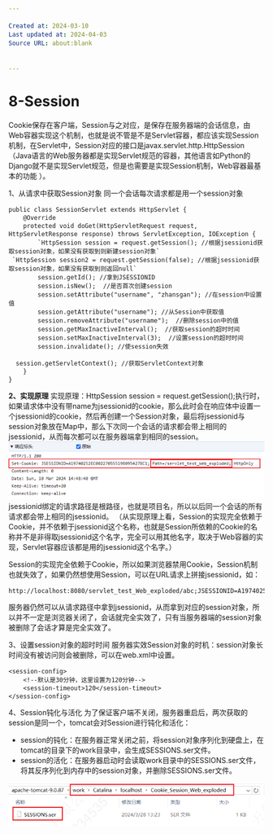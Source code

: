 ```yaml
---

Created at: 2024-03-10
Last updated at: 2024-04-03
Source URL: about:blank


---
```


# 8-Session


Cookie保存在客户端，Session与之对应，是保存在服务器端的会话信息，由Web容器实现这个机制，也就是说不管是不是Servlet容器，都应该实现Session机制，在Servlet中，Session对应的接口是javax.servlet.http.HttpSession（Java语言的Web服务器都是实现Servlet规范的容器，其他语言如Python的Django就不是实现Servlet规范，但是也需要是实现Session机制，Web容器最基本的功能 ）。

1、从请求中获取Session对象
同一个会话每次请求都是用一个session对象
```
public class SessionServlet extends HttpServlet {
    @Override
    protected void doGet(HttpServletRequest request, HttpServletResponse response) throws ServletException, IOException {
        `HttpSession session = request.getSession(); //根据jsessionid获取session对象，如果没有获取到则新建session对象`
 `HttpSession session2 = request.getSession(false); //根据jsessionid获取session对象，如果没有获取到则返回null`
        session.getId(); //拿到JSESSIONID
        session.isNew();  //是否首次创建session
        session.setAttribute("username", "zhansgan"); //在session中设置值
        session.getAttribute("username"); //从Session中获取值
        session.removeAttribute("username");  //删除session中的值
        session.getMaxInactiveInterval();  //获取session的超时时间
        session.setMaxInactiveInterval(3);  //设置session的超时时间
        session.invalidate(); //使session失效

  session.getServletContext(); //获取ServletContext对象
    }
}
```

**2、实现原理**
实现原理：HttpSession session = request.getSession();执行时，如果请求体中没有带name为jsessionid的cookie，那么此时会在响应体中设置一个jsessionid的cookie，然后再创建一个Session对象，最后将jsessionid与session对象放在Map中，那么下次同一个会话的请求都会带上相同的jsessionid，从而每次都可以在服务器端拿到相同的session。
![unknown_filename.png](./_resources/8-Session.resources/unknown_filename.png)
jsessionid绑定的请求路径是根路径，也就是项目名，所以以后同一个会话的所有请求都会带上相同的jsessionid。
（从实现原理上看，Session的实现完全依赖于Cookie，并不依赖于jsessionid这个名称，也就是Session所依赖的Cookie的名称并不是非得取jsessionid这个名字，完全可以用其他名字，取决于Web容器的实现，Servlet容器应该都是用的jsessionid这个名字。）

Session的实现完全依赖于Cookie，所以如果浏览器禁用Cookie，Session机制也就失效了，如果仍然想使用Session，可以在URL请求上拼接jsessionid，如：
```
http://localhost:8080/servlet_test_Web_exploded/abc;JSESSIONID=A19740252EC00227055519B0954278C1
```
服务器仍然可以从请求路径中拿到jsessionid，从而拿到对应的session对象，所以并不一定是浏览器关闭了，会话就完全实效了，只有当服务器端的session对象被删除了会话才算是完全实效了。

3、设置session对象的超时时间
服务器实效Session对象的时机：session对象长时间没有被访问则会被删除，可以在web.xml中设置。
```
<session-config>
    <!--默认是30分钟，这里设置为120分钟-->
    <session-timeout>120</session-timeout>
</session-config>
```

4、Session钝化与活化
为了保证客户端不关闭，服务器重启后，两次获取的session是同一个，tomcat会对Session进行钝化和活化：

* session的钝化：在服务器正常关闭之前，将session对象序列化到硬盘上，在tomcat的目录下的work目录中，会生成SESSIONS.ser文件。
* session的活化：在服务器启动时会读取work目录中的SESSIONS.ser文件，将其反序列化到内存中的session对象，并删除SESSIONS.ser文件。

![unknown_filename.1.png](./_resources/8-Session.resources/unknown_filename.1.png)

